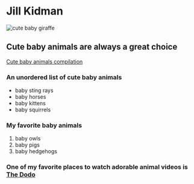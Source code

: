 # Jill Kidman
![cute baby giraffe](https://static.boredpanda.com/blog/wp-content/uuuploads/cute-baby-animals/cute-baby-animals-2.jpg)


## Cute baby animals are always a great choice

[Cute baby animals compilation](https://www.youtube.com/watch?v=u-2GJxXVyJc)

### An unordered list of cute baby animals</h2>
  * baby sting rays
  * baby horses
  * baby kittens
  * baby squirrels

### My favorite baby animals
1. baby owls
2. baby pigs
3. baby hedgehogs

### One of my favorite places to watch adorable animal videos is [The Dodo](https://www.thedodo.com/)


